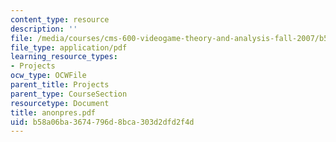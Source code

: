 ```yaml
---
content_type: resource
description: ''
file: /media/courses/cms-600-videogame-theory-and-analysis-fall-2007/b58a06ba3674796d8bca303d2dfd2f4d_anonpres.pdf
file_type: application/pdf
learning_resource_types:
- Projects
ocw_type: OCWFile
parent_title: Projects
parent_type: CourseSection
resourcetype: Document
title: anonpres.pdf
uid: b58a06ba-3674-796d-8bca-303d2dfd2f4d
---
```


